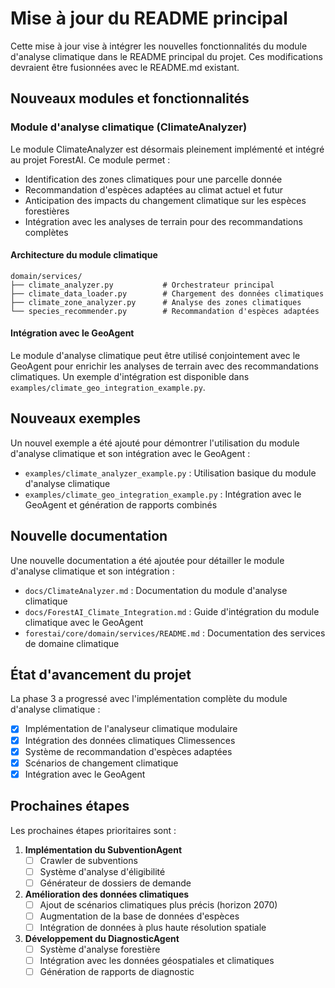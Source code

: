 # Mise à jour du README principal

Cette mise à jour vise à intégrer les nouvelles fonctionnalités du module d'analyse climatique dans le README principal du projet. Ces modifications devraient être fusionnées avec le README.md existant.

## Nouveaux modules et fonctionnalités

### Module d'analyse climatique (ClimateAnalyzer)

Le module ClimateAnalyzer est désormais pleinement implémenté et intégré au projet ForestAI. Ce module permet :

- Identification des zones climatiques pour une parcelle donnée
- Recommandation d'espèces adaptées au climat actuel et futur
- Anticipation des impacts du changement climatique sur les espèces forestières
- Intégration avec les analyses de terrain pour des recommandations complètes

#### Architecture du module climatique

```
domain/services/
├── climate_analyzer.py           # Orchestrateur principal
├── climate_data_loader.py        # Chargement des données climatiques
├── climate_zone_analyzer.py      # Analyse des zones climatiques
└── species_recommender.py        # Recommandation d'espèces adaptées
```

#### Intégration avec le GeoAgent

Le module d'analyse climatique peut être utilisé conjointement avec le GeoAgent pour enrichir les analyses de terrain avec des recommandations climatiques. Un exemple d'intégration est disponible dans `examples/climate_geo_integration_example.py`.

## Nouveaux exemples

Un nouvel exemple a été ajouté pour démontrer l'utilisation du module d'analyse climatique et son intégration avec le GeoAgent :

- `examples/climate_analyzer_example.py` : Utilisation basique du module d'analyse climatique
- `examples/climate_geo_integration_example.py` : Intégration avec le GeoAgent et génération de rapports combinés

## Nouvelle documentation

Une nouvelle documentation a été ajoutée pour détailler le module d'analyse climatique et son intégration :

- `docs/ClimateAnalyzer.md` : Documentation du module d'analyse climatique
- `docs/ForestAI_Climate_Integration.md` : Guide d'intégration du module climatique avec le GeoAgent
- `forestai/core/domain/services/README.md` : Documentation des services de domaine climatique

## État d'avancement du projet

La phase 3 a progressé avec l'implémentation complète du module d'analyse climatique :

- [x] Implémentation de l'analyseur climatique modulaire
- [x] Intégration des données climatiques Climessences
- [x] Système de recommandation d'espèces adaptées
- [x] Scénarios de changement climatique
- [x] Intégration avec le GeoAgent

## Prochaines étapes

Les prochaines étapes prioritaires sont :

1. **Implémentation du SubventionAgent**
   - [ ] Crawler de subventions
   - [ ] Système d'analyse d'éligibilité
   - [ ] Générateur de dossiers de demande

2. **Amélioration des données climatiques**
   - [ ] Ajout de scénarios climatiques plus précis (horizon 2070)
   - [ ] Augmentation de la base de données d'espèces
   - [ ] Intégration de données à plus haute résolution spatiale

3. **Développement du DiagnosticAgent**
   - [ ] Système d'analyse forestière
   - [ ] Intégration avec les données géospatiales et climatiques
   - [ ] Génération de rapports de diagnostic
